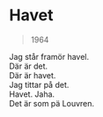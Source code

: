 # Havet  
> 1964  

Jag står framör havel.  
Där är det.  
Där är havet.  
Jag tittar på det.  
Havet. Jaha.  
Det är som pä Louvren.  
